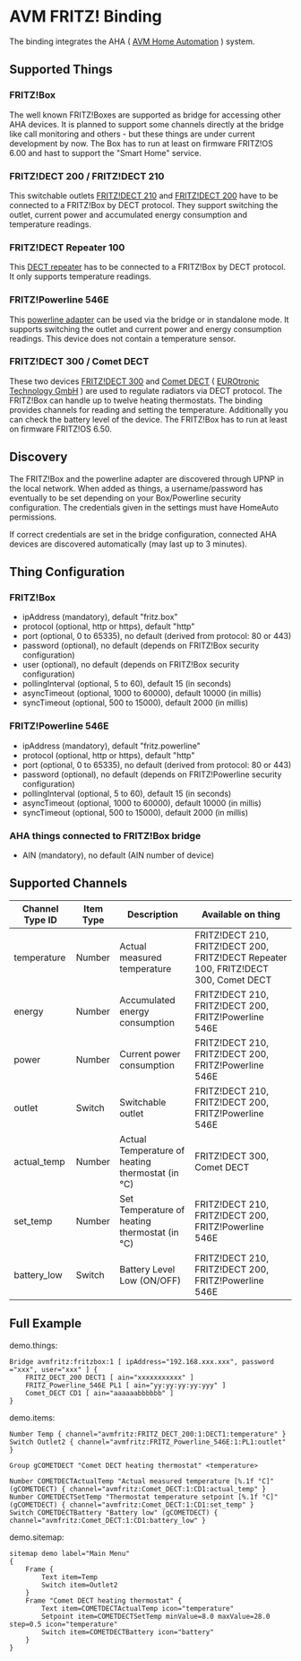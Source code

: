 # AVM FRITZ! Binding

The binding integrates the AHA ( [AVM Home Automation](http://avm.de/ratgeber/smart-home/) ) system.  


## Supported Things

### FRITZ!Box

The well known FRITZ!Boxes are supported as bridge for accessing other AHA devices. It is planned to support some channels directly at the bridge like call monitoring and others - but these things are under current development by now. The Box has to run at least on firmware FRITZ!OS 6.00 and hast to support the "Smart Home" service.

### FRITZ!DECT 200 / FRITZ!DECT 210

This switchable outlets [FRITZ!DECT 210](https://avm.de/produkte/fritzdect/fritzdect-210/) and [FRITZ!DECT 200](https://avm.de/produkte/fritzdect/fritzdect-200/) have to be connected to a FRITZ!Box by DECT protocol. They support switching the outlet, current power and accumulated energy consumption and temperature readings.

### FRITZ!DECT Repeater 100

This [DECT repeater](https://avm.de/produkte/fritzdect/fritzdect-repeater-100/) has to be connected to a FRITZ!Box by DECT protocol. It only supports temperature readings.

### FRITZ!Powerline 546E

This [powerline adapter](http://avm.de/produkte/fritzpowerline/fritzpowerline-546e/) can be used via the bridge or in standalone mode. It supports switching the outlet and current power and energy consumption readings. This device does not contain a temperature sensor.

### FRITZ!DECT 300 / Comet DECT

These two devices [FRITZ!DECT 300](https://avm.de/produkte/fritzdect/fritzdect-300/) and [Comet DECT](https://www.eurotronic.org/produkte/comet-dect.html) ( [EUROtronic Technology GmbH](https://www.eurotronic.org) ) are used to regulate radiators via DECT protocol. The FRITZ!Box can handle up to twelve heating thermostats. The binding provides channels for reading and setting the temperature. Additionally you can check the battery level of the device. The FRITZ!Box has to run at least on firmware FRITZ!OS 6.50.

## Discovery

The FRITZ!Box and the powerline adapter are discovered through UPNP in the local network. When added as things, a username/password has eventually to be set depending on your Box/Powerline security configuration. The credentials given in the settings must have HomeAuto permissions.

If correct credentials are set in the bridge configuration, connected AHA devices are discovered automatically (may last up to 3 minutes).


## Thing Configuration

### FRITZ!Box

* ipAddress (mandatory), default "fritz.box"
* protocol (optional, http or https), default "http"
* port (optional, 0 to 65335), no default (derived from protocol: 80 or 443)
* password (optional), no default (depends on FRITZ!Box security configuration)
* user (optional), no default (depends on FRITZ!Box security configuration)
* pollingInterval (optional, 5 to 60), default 15 (in seconds)
* asyncTimeout (optional, 1000 to 60000), default 10000 (in millis)
* syncTimeout (optional, 500 to 15000), default 2000 (in millis)

### FRITZ!Powerline 546E

* ipAddress (mandatory), default "fritz.powerline"
* protocol (optional, http or https), default "http"
* port (optional, 0 to 65335), no default (derived from protocol: 80 or 443)
* password (optional), no default (depends on FRITZ!Powerline security configuration)
* pollingInterval (optional, 5 to 60), default 15 (in seconds)
* asyncTimeout (optional, 1000 to 60000), default 10000 (in millis)
* syncTimeout (optional, 500 to 15000), default 2000 (in millis)

### AHA things connected to FRITZ!Box bridge

* AIN (mandatory), no default (AIN number of device)


## Supported Channels

| Channel Type ID | Item Type    | Description  | Available on thing |
|-------------|--------|-----------------------------|------------------------------------|
| temperature | Number | Actual measured temperature | FRITZ!DECT 210, FRITZ!DECT 200, FRITZ!DECT Repeater 100, FRITZ!DECT 300, Comet DECT |
| energy | Number | Accumulated energy consumption | FRITZ!DECT 210, FRITZ!DECT 200, FRITZ!Powerline 546E |
| power | Number | Current power consumption | FRITZ!DECT 210, FRITZ!DECT 200, FRITZ!Powerline 546E |
| outlet | Switch | Switchable outlet | FRITZ!DECT 210, FRITZ!DECT 200, FRITZ!Powerline 546E |
| actual_temp | Number | Actual Temperature of heating thermostat (in °C) | FRITZ!DECT 300, Comet DECT |
| set_temp | Number | Set Temperature of heating thermostat (in °C) | FRITZ!DECT 210, FRITZ!DECT 200, FRITZ!Powerline 546E |
| battery_low | Switch | Battery Level Low (ON/OFF) | FRITZ!DECT 210, FRITZ!DECT 200, FRITZ!Powerline 546E |


## Full Example

demo.things:

```
Bridge avmfritz:fritzbox:1 [ ipAddress="192.168.xxx.xxx", password ="xxx", user="xxx" ] {
	FRITZ_DECT_200 DECT1 [ ain="xxxxxxxxxxx" ]
	FRITZ_Powerline_546E PL1 [ ain="yy:yy:yy:yy:yyy" ]
	Comet_DECT CD1 [ ain="aaaaaabbbbbb" ]
}
```

demo.items:

```
Number Temp { channel="avmfritz:FRITZ_DECT_200:1:DECT1:temperature" }
Switch Outlet2 { channel="avmfritz:FRITZ_Powerline_546E:1:PL1:outlet" }

Group gCOMETDECT "Comet DECT heating thermostat" <temperature>

Number COMETDECTActualTemp "Actual measured temperature [%.1f °C]" (gCOMETDECT) { channel="avmfritz:Comet_DECT:1:CD1:actual_temp" }
Number COMETDECTSetTemp "Thermostat temperature setpoint [%.1f °C]" (gCOMETDECT) { channel="avmfritz:Comet_DECT:1:CD1:set_temp" }
Switch COMETDECTBattery "Battery low" (gCOMETDECT) { channel="avmfritz:Comet_DECT:1:CD1:battery_low" }
```

demo.sitemap:

```
sitemap demo label="Main Menu"
{
	Frame {
		Text item=Temp
		Switch item=Outlet2
	}
	Frame "Comet DECT heating thermostat" {
		Text item=COMETDECTActualTemp icon="temperature"
		Setpoint item=COMETDECTSetTemp minValue=8.0 maxValue=28.0 step=0.5 icon="temperature"
		Switch item=COMETDECTBattery icon="battery"
	}
}
```
